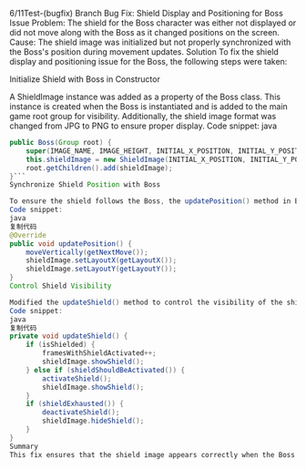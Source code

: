 6/11Test-(bugfix) Branch
Bug Fix: Shield Display and Positioning for Boss
Issue
Problem: The shield for the Boss character was either not displayed or did not move along with the Boss as it changed positions on the screen.
Cause: The shield image was initialized but not properly synchronized with the Boss's position during movement updates.
Solution
To fix the shield display and positioning issue for the Boss, the following steps were taken:

Initialize Shield with Boss in Constructor

A ShieldImage instance was added as a property of the Boss class. This instance is created when the Boss is instantiated and is added to the main game root group for visibility. Additionally, the shield image format was changed from JPG to PNG to ensure proper display.
Code snippet:
java
```java
public Boss(Group root) {
    super(IMAGE_NAME, IMAGE_HEIGHT, INITIAL_X_POSITION, INITIAL_Y_POSITION, HEALTH);
    this.shieldImage = new ShieldImage(INITIAL_X_POSITION, INITIAL_Y_POSITION);
    root.getChildren().add(shieldImage);
}```
Synchronize Shield Position with Boss

To ensure the shield follows the Boss, the updatePosition() method in Boss was modified to update the shield’s layout position based on the Boss’s current coordinates.
Code snippet:
java
复制代码
@Override
public void updatePosition() {
    moveVertically(getNextMove());
    shieldImage.setLayoutX(getLayoutX());
    shieldImage.setLayoutY(getLayoutY());
}
Control Shield Visibility

Modified the updateShield() method to control the visibility of the shield image based on whether the shield is active. When the shield is activated, showShield() is called, and when deactivated, hideShield() is called.
Code snippet:
java
复制代码
private void updateShield() {
    if (isShielded) {
        framesWithShieldActivated++;
        shieldImage.showShield();
    } else if (shieldShouldBeActivated()) {
        activateShield();
        shieldImage.showShield();
    }
    if (shieldExhausted()) {
        deactivateShield();
        shieldImage.hideShield();
    }
}
Summary
This fix ensures that the shield image appears correctly when the Boss activates its shield and moves in sync with the Boss character. This improvement enhances visual accuracy and gameplay experience.
